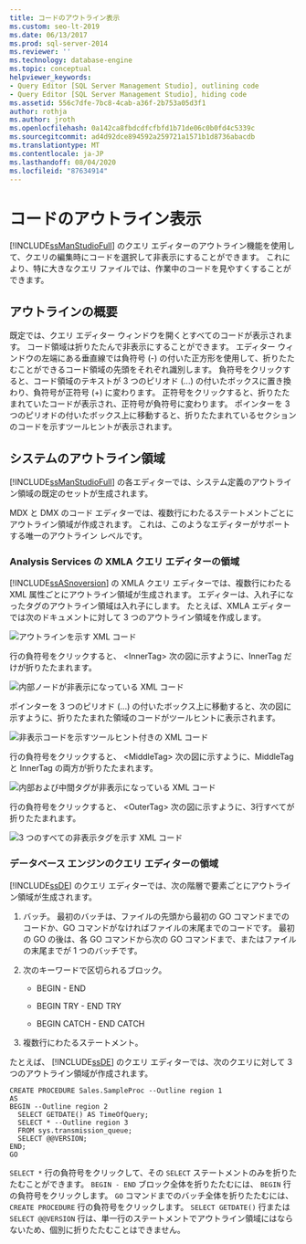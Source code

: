 ```yaml
---
title: コードのアウトライン表示
ms.custom: seo-lt-2019
ms.date: 06/13/2017
ms.prod: sql-server-2014
ms.reviewer: ''
ms.technology: database-engine
ms.topic: conceptual
helpviewer_keywords:
- Query Editor [SQL Server Management Studio], outlining code
- Query Editor [SQL Server Management Studio], hiding code
ms.assetid: 556c7dfe-7bc8-4cab-a36f-2b753a05d3f1
author: rothja
ms.author: jroth
ms.openlocfilehash: 0a142ca8fbdcdfcfbfd1b71de06c0b0fd4c5339c
ms.sourcegitcommit: ad4d92dce894592a259721a1571b1d8736abacdb
ms.translationtype: MT
ms.contentlocale: ja-JP
ms.lasthandoff: 08/04/2020
ms.locfileid: "87634914"
---
```

# <a name="code-outlining"></a>コードのアウトライン表示
  [!INCLUDE[ssManStudioFull](../../../includes/ssmanstudiofull-md.md)] のクエリ エディターのアウトライン機能を使用して、クエリの編集時にコードを選択して非表示にすることができます。 これにより、特に大きなクエリ ファイルでは、作業中のコードを見やすくすることができます。

## <a name="outlining-overview"></a>アウトラインの概要
 既定では、クエリ エディター ウィンドウを開くとすべてのコードが表示されます。 コード領域は折りたたんで非表示にすることができます。 エディター ウィンドウの左端にある垂直線では負符号 (-) の付いた正方形を使用して、折りたたむことができるコード領域の先頭をそれぞれ識別します。 負符号をクリックすると、コード領域のテキストが 3 つのピリオド (...) の付いたボックスに置き換わり、負符号が正符号 (+) に変わります。 正符号をクリックすると、折りたたまれていたコードが表示され、正符号が負符号に変わります。 ポインターを 3 つのピリオドの付いたボックス上に移動すると、折りたたまれているセクションのコードを示すツールヒントが表示されます。

## <a name="system-outline-regions"></a>システムのアウトライン領域
 [!INCLUDE[ssManStudioFull](../../../includes/ssmanstudiofull-md.md)] の各エディターでは、システム定義のアウトライン領域の既定のセットが生成されます。

 MDX と DMX のコード エディターでは、複数行にわたるステートメントごとにアウトライン領域が作成されます。 これは、このようなエディターがサポートする唯一のアウトライン レベルです。

### <a name="analysis-services-xmla-query-editor-regions"></a>Analysis Services の XMLA クエリ エディターの領域
 [!INCLUDE[ssASnoversion](../../includes/ssasnoversion-md.md)] の XMLA クエリ エディターでは、複数行にわたる XML 属性ごとにアウトライン領域が生成されます。 エディターは、入れ子になったタグのアウトライン領域は入れ子にします。 たとえば、XMLA エディターでは次のドキュメントに対して 3 つのアウトライン領域を作成します。

 ![アウトラインを示す XML コード](../../database-engine/media/editoutlinexmlfull.gif "アウトラインを示す XML コード")

 行の負符号をクリックすると、 \<InnerTag> 次の図に示すように、InnerTag だけが折りたたまれます。

 ![内部ノードが非表示になっている XML コード](../../database-engine/media/editoutlinexmlinnercol.gif "内部ノードが非表示になっている XML コード")

 ポインターを 3 つのピリオド (...) の付いたボックス上に移動すると、次の図に示すように、折りたたまれた領域のコードがツールヒントに表示されます。

 ![非表示コードを示すツールヒント付きの XML コード](../../database-engine/media/editoutlinexmlmouse.gif "非表示コードを示すツールヒント付きの XML コード")

 行の負符号をクリックすると、 \<MiddleTag> 次の図に示すように、MiddleTag と InnerTag の両方が折りたたまれます。

 ![内部および中間タグが非表示になっている XML コード](../../database-engine/media/editoutlinexmlmiddlecol.gif "内部および中間タグが非表示になっている XML コード")

 行の負符号をクリックすると、 \<OuterTag> 次の図に示すように、3行すべてが折りたたまれます。

 ![3 つのすべての非表示タグを示す XML コード](../../database-engine/media/editoutlinexmloutercol.gif "3 つのすべての非表示タグを示す XML コード")

### <a name="database-engine-query-editor-regions"></a>データベース エンジンのクエリ エディターの領域
 [!INCLUDE[ssDE](../../../includes/ssde-md.md)] のクエリ エディターでは、次の階層で要素ごとにアウトライン領域が生成されます。

1.  バッチ。 最初のバッチは、ファイルの先頭から最初の GO コマンドまでのコードか、GO コマンドがなければファイルの末尾までのコードです。 最初の GO の後は、各 GO コマンドから次の GO コマンドまで、またはファイルの末尾までが 1 つのバッチです。

2.  次のキーワードで区切られるブロック。

    -   BEGIN - END

    -   BEGIN TRY - END TRY

    -   BEGIN CATCH - END CATCH

3.  複数行にわたるステートメント。

 たとえば、 [!INCLUDE[ssDE](../../../includes/ssde-md.md)] のクエリ エディターでは、次のクエリに対して 3 つのアウトライン領域が作成されます。

```
CREATE PROCEDURE Sales.SampleProc --Outline region 1
AS
BEGIN --Outline region 2 
  SELECT GETDATE() AS TimeOfQuery;
  SELECT * --Outline region 3
  FROM sys.transmission_queue;
  SELECT @@VERSION;
END;
GO
```

 `SELECT *` 行の負符号をクリックして、その `SELECT` ステートメントのみを折りたたむことができます。 `BEGIN - END` ブロック全体を折りたたむには、 `BEGIN` 行の負符号をクリックします。 `GO` コマンドまでのバッチ全体を折りたたむには、 `CREATE PROCEDURE` 行の負符号をクリックします。 `SELECT GETDATE()` 行または `SELECT @@VERSION` 行は、単一行のステートメントでアウトライン領域にはならないため、個別に折りたたむことはできません。


